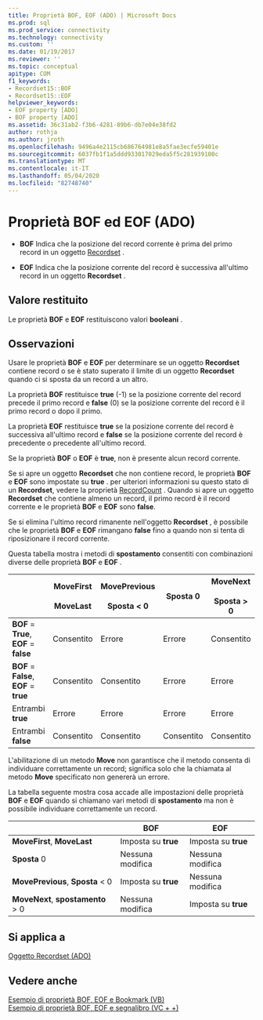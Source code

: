 ```yaml
---
title: Proprietà BOF, EOF (ADO) | Microsoft Docs
ms.prod: sql
ms.prod_service: connectivity
ms.technology: connectivity
ms.custom: ''
ms.date: 01/19/2017
ms.reviewer: ''
ms.topic: conceptual
apitype: COM
f1_keywords:
- Recordset15::BOF
- Recordset15::EOF
helpviewer_keywords:
- EOF property [ADO]
- BOF property [ADO]
ms.assetid: 36c31ab2-f3b6-4281-89b6-db7e04e38fd2
author: rothja
ms.author: jroth
ms.openlocfilehash: 9496a4e2115cb686764981e8a5fae3ecfe59401e
ms.sourcegitcommit: 6037fb1f1a5ddd933017029eda5f5c281939100c
ms.translationtype: MT
ms.contentlocale: it-IT
ms.lasthandoff: 05/04/2020
ms.locfileid: "82748740"
---
```

# <a name="bof-eof-properties-ado"></a>Proprietà BOF ed EOF (ADO)
-   **BOF** Indica che la posizione del record corrente è prima del primo record in un oggetto [Recordset](../../../ado/reference/ado-api/recordset-object-ado.md) .  
  
-   **EOF** Indica che la posizione corrente del record è successiva all'ultimo record in un oggetto **Recordset** .  
  
## <a name="return-value"></a>Valore restituito  
 Le proprietà **BOF** e **EOF** restituiscono valori **booleani** .  
  
## <a name="remarks"></a>Osservazioni  
 Usare le proprietà **BOF** e **EOF** per determinare se un oggetto **Recordset** contiene record o se è stato superato il limite di un oggetto **Recordset** quando ci si sposta da un record a un altro.  
  
 La proprietà **BOF** restituisce **true** (-1) se la posizione corrente del record precede il primo record e **false** (0) se la posizione corrente del record è il primo record o dopo il primo.  
  
 La proprietà **EOF** restituisce **true** se la posizione corrente del record è successiva all'ultimo record e **false** se la posizione corrente del record è precedente o precedente all'ultimo record.  
  
 Se la proprietà **BOF** o **EOF** è **true**, non è presente alcun record corrente.  
  
 Se si apre un oggetto **Recordset** che non contiene record, le proprietà **BOF** e **EOF** sono impostate su **true** . per ulteriori informazioni su questo stato di un **Recordset**, vedere la proprietà [RecordCount](../../../ado/reference/ado-api/recordcount-property-ado.md) . Quando si apre un oggetto **Recordset** che contiene almeno un record, il primo record è il record corrente e le proprietà **BOF** e **EOF** sono **false**.  
  
 Se si elimina l'ultimo record rimanente nell'oggetto **Recordset** , è possibile che le proprietà **BOF** e **EOF** rimangano **false** fino a quando non si tenta di riposizionare il record corrente.  
  
 Questa tabella mostra i metodi di **spostamento** consentiti con combinazioni diverse delle proprietà **BOF** e **EOF** .  
  
||MoveFirst<br /><br /> MoveLast|MovePrevious<br /><br /> Sposta < 0|Sposta 0|MoveNext<br /><br /> Sposta > 0|  
|------|-----------------------------|---------------------------------|------------|-----------------------------|  
|**BOF** = **True**, **EOF** = **false**|Consentito|Errore|Errore|Consentito|  
|**BOF** = **False**, **EOF** = **true**|Consentito|Consentito|Errore|Errore|  
|Entrambi **true**|Errore|Errore|Errore|Errore|  
|Entrambi **false**|Consentito|Consentito|Consentito|Consentito|  
  
 L'abilitazione di un metodo **Move** non garantisce che il metodo consenta di individuare correttamente un record; significa solo che la chiamata al metodo **Move** specificato non genererà un errore.  
  
 La tabella seguente mostra cosa accade alle impostazioni delle proprietà **BOF** e **EOF** quando si chiamano vari metodi di **spostamento** ma non è possibile individuare correttamente un record.  
  
||BOF|EOF|  
|------|---------|---------|  
|**MoveFirst**, **MoveLast**|Imposta su **true**|Imposta su **true**|  
|**Sposta** 0|Nessuna modifica|Nessuna modifica|  
|**MovePrevious**, **Sposta** < 0|Imposta su **true**|Nessuna modifica|  
|**MoveNext**, **spostamento** > 0|Nessuna modifica|Imposta su **true**|  
  
## <a name="applies-to"></a>Si applica a  
 [Oggetto Recordset (ADO)](../../../ado/reference/ado-api/recordset-object-ado.md)  
  
## <a name="see-also"></a>Vedere anche  
 [Esempio di proprietà BOF, EOF e Bookmark (VB)](../../../ado/reference/ado-api/bof-eof-and-bookmark-properties-example-vb.md)   
 [Esempio di proprietà BOF, EOF e segnalibro (VC + +)](../../../ado/reference/ado-api/bof-eof-and-bookmark-properties-example-vc.md)   
